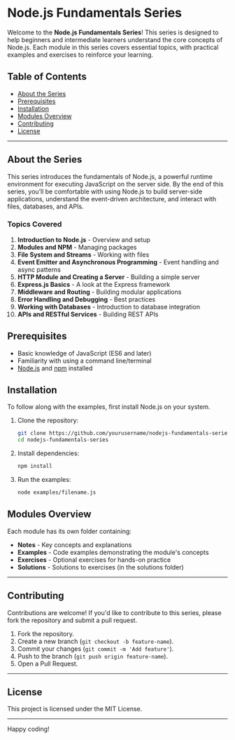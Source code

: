 # Node.js Fundamentals Series

Welcome to the **Node.js Fundamentals Series**! This series is designed to help beginners and intermediate learners understand the core concepts of Node.js. Each module in this series covers essential topics, with practical examples and exercises to reinforce your learning.

## Table of Contents

- [About the Series](#about-the-series)
- [Prerequisites](#prerequisites)
- [Installation](#installation)
- [Modules Overview](#modules-overview)
- [Contributing](#contributing)
- [License](#license)

---

## About the Series

This series introduces the fundamentals of Node.js, a powerful runtime environment for executing JavaScript on the server side. By the end of this series, you’ll be comfortable with using Node.js to build server-side applications, understand the event-driven architecture, and interact with files, databases, and APIs.

### Topics Covered

1. **Introduction to Node.js** - Overview and setup
2. **Modules and NPM** - Managing packages
3. **File System and Streams** - Working with files
4. **Event Emitter and Asynchronous Programming** - Event handling and async patterns
5. **HTTP Module and Creating a Server** - Building a simple server
6. **Express.js Basics** - A look at the Express framework
7. **Middleware and Routing** - Building modular applications
8. **Error Handling and Debugging** - Best practices
9. **Working with Databases** - Introduction to database integration
10. **APIs and RESTful Services** - Building REST APIs

## Prerequisites

- Basic knowledge of JavaScript (ES6 and later)
- Familiarity with using a command line/terminal
- [Node.js](https://nodejs.org/en/) and [npm](https://www.npmjs.com/) installed

## Installation

To follow along with the examples, first install Node.js on your system.

1. Clone the repository:
   ```bash
   git clone https://github.com/yourusername/nodejs-fundamentals-series.git
   cd nodejs-fundamentals-series
   ```

2. Install dependencies:
   ```bash
   npm install
   ```

3. Run the examples:
   ```bash
   node examples/filename.js
   ```

## Modules Overview

Each module has its own folder containing:
- **Notes** - Key concepts and explanations
- **Examples** - Code examples demonstrating the module's concepts
- **Exercises** - Optional exercises for hands-on practice
- **Solutions** - Solutions to exercises (in the solutions folder)

---

## Contributing

Contributions are welcome! If you'd like to contribute to this series, please fork the repository and submit a pull request.

1. Fork the repository.
2. Create a new branch (`git checkout -b feature-name`).
3. Commit your changes (`git commit -m 'Add feature'`).
4. Push to the branch (`git push origin feature-name`).
5. Open a Pull Request.

---

## License

This project is licensed under the MIT License.

--- 

Happy coding!
